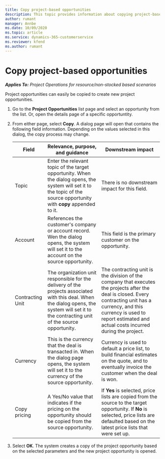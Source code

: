 ```yaml
---
title: Copy project-based opportunities
description: This topic provides information about copying project-based opportunities in Project Operations.
author: rumant
manager: Annbe
ms.date: 10/09/2020
ms.topic: article
ms.service: dynamics-365-customerservice
ms.reviewer: kfend 
ms.author: rumant
---
```


# Copy project-based opportunities

_**Applies To:** Project Operations for resource/non-stocked based scenarios_


Project opportunities can easily be copied to create new project opportunities. 

1. Go to the **Project Opportunities** list page and select an opportunity from the list. Or, open the details page of a specific opportuntity. 
2. From either page, select **Copy**. A dialog page will open that contains the following field information. Depending on the values selected in this dialog, the copy process may change.

    | **Field** | **Relevance, purpose, and guidance** | **Downstream impact** |
    | --- | --- | --- |
    | Topic | Enter the relevant topic of the target opportunity. When the dialog opens, the system will set it to the topic of the source opportunity with **copy** appended to it. | There is no downstream impact for this field. |
    | Account | References the customer's company or account record. Wen the dialog opens, the system will set it to the account on the source opportunity. | This field is the primary customer on the opportunity. |
    | Contracting Unit | The organization unit responsible for the delivery of the projects associated with this deal. When the dialog opens, the system will set it to the contracting unit of the source opportunity. | The contracting unit is the division of the company that executes the projects after the deal is closed. Every contracting unit has a currency, and this currency is used to report estimated and actual costs incurred during the project. |
    | Currency | This is the currency that the deal is transacted in. When the dialog page opens, the system will set it to the currency of the source opportunity. | Currency is used to default a price list, to build financial estimates on the quote, and to eventually invoice the customer when the deal is won. |
    | Copy pricing | A Yes/No value that indicates if the pricing on the opportunity should be copied from the source opportunity. | If **Yes** is selected, price lists are copied from the source to the target opportunity. If **No** is selected, price lists are defaulted based on the latest price lists that were set up. |

3. Select **OK**. The system creates a copy of the project opportunity based on the selected parameters and the new project opportunity is opened.
